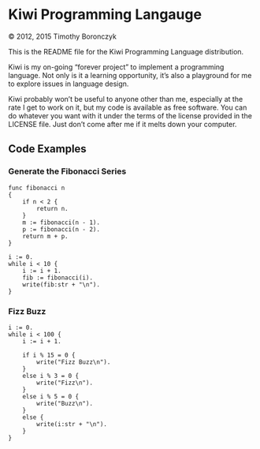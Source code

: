 # Kiwi Programming Langauge

© 2012, 2015 Timothy Boronczyk

This is the README file for the Kiwi Programming Language distribution.

Kiwi is my on-going “forever project” to implement a programming language. Not
only is it a learning opportunity, it’s also a playground for me to explore
issues in language design.

Kiwi probably won’t be useful to anyone other than me, especially at the rate I
get to work on it, but my code is available as free software. You can do
whatever you want with it under the terms of the license provided in the
LICENSE file. Just don’t come after me if it melts down your computer.

## Code Examples

### Generate the Fibonacci Series

    func fibonacci n
    { 
        if n < 2 { 
            return n.
        } 
        m := fibonacci(n - 1).
        p := fibonacci(n - 2).
        return m + p.
    }

    i := 0.
    while i < 10 { 
        i := i + 1.
        fib := fibonacci(i).
        write(fib:str + "\n").
    }

### Fizz Buzz

    i := 0.
    while i < 100 {
        i := i + 1.
    
        if i % 15 = 0 {
            write("Fizz Buzz\n").
        }
        else i % 3 = 0 {
            write("Fizz\n").
        }
        else i % 5 = 0 {
            write("Buzz\n").
        }
        else {
            write(i:str + "\n").
        }
    }
